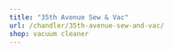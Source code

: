 ```yaml
---
title: "35th Avenue Sew & Vac"
url: /chandler/35th-avenue-sew-and-vac/
shop: vacuum cleaner
---
```

